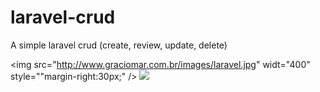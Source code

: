 # laravel-crud
A simple laravel crud (create, review, update, delete)

<img src="http://www.graciomar.com.br/images/laravel.jpg"  widt="400" style=""margin-right:30px;" /> <img src="http://www.graciomar.com.br/images/composer.jpg"  widt="400" />
